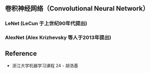 ## 卷积神经网络（Convolutional Neural Network）
### LeNet (LeCun 于上世纪90年代提出)

### AlexNet (Alex Krizhevsky 等人于2013年提出)

## Reference
* 浙江大学机器学习课程 24 - 胡浩基
